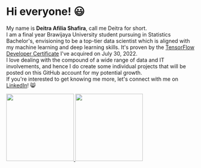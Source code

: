 # Hi everyone! :smiley: 

My name is **Deitra Afilia Shafira**, call me Deitra for short.  
I am a final year Brawijaya University student pursuing in Statistics Bachelor's, envisioning to be a top-tier data scientist which is aligned with my machine learning and deep learning skills. It's proven by the [TensorFlow Developer Certificate](https://www.credential.net/29133dc6-9841-4051-b22b-f36b9e5c82fa#gs.82hnxj) I've acquired on July 30, 2022.  
I love dealing with the compound of a wide range of data and IT involvements, and hence I do create some individual projects that will be posted on this GitHub account for my potential growth.  
If you're interested to get knowing me more, let's connect with me on [LinkedIn](https://www.linkedin.com/in/deitrashafira/)! :smile_cat:  

<p align="left">
<a href="https://github.com/deitrashafira">
  <img height="180em" src="https://github-readme-stats-eight-theta.vercel.app/api?username=deitrashafira&show_icons=true&theme=algolia&include_all_commits=true&count_private=true"/>
  <img height="180em" src="https://github-readme-stats-eight-theta.vercel.app/api/top-langs/?username=deitrashafira&layout=compact&langs_count=8&theme=algolia"/>
</a>
</p>
